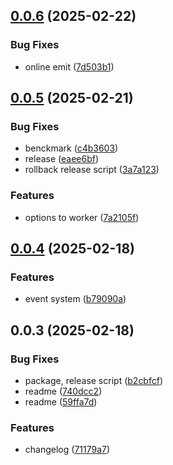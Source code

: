 ## [0.0.6](https://github.com/andrehrferreira/fast-thread/compare/v0.0.5...v0.0.6) (2025-02-22)


### Bug Fixes

* online emit ([7d503b1](https://github.com/andrehrferreira/fast-thread/commit/7d503b19cfeec34071252dd4cf98395c2fe3f202))



## [0.0.5](https://github.com/andrehrferreira/fast-thread/compare/v0.0.4...v0.0.5) (2025-02-21)


### Bug Fixes

* benckmark ([c4b3603](https://github.com/andrehrferreira/fast-thread/commit/c4b36035fa5d69504e543997c710ab3b53ef4a6d))
* release ([eaee6bf](https://github.com/andrehrferreira/fast-thread/commit/eaee6bfe226befc342831640c79db78ddd6a80c8))
* rollback release script ([3a7a123](https://github.com/andrehrferreira/fast-thread/commit/3a7a12341bbe0ef038eff48d2758472ea4604ac0))


### Features

* options to worker ([7a2105f](https://github.com/andrehrferreira/fast-thread/commit/7a2105fbcb3953a6d8ddc6c07d2d9fff839304c5))



## [0.0.4](https://github.com/andrehrferreira/fast-thread/compare/v0.0.3...v0.0.4) (2025-02-18)


### Features

* event system ([b79090a](https://github.com/andrehrferreira/fast-thread/commit/b79090a3d167d5bf042e3623bb7117f530cdeb44))



## 0.0.3 (2025-02-18)


### Bug Fixes

* package, release script ([b2cbfcf](https://github.com/andrehrferreira/fast-thread/commit/b2cbfcf78ab8d7bfb8b47dedc01227cc89db13d6))
* readme ([740dcc2](https://github.com/andrehrferreira/fast-thread/commit/740dcc2c4973c2b9ef6467cfca69038a728e235b))
* readme ([59ffa7d](https://github.com/andrehrferreira/fast-thread/commit/59ffa7dec6a34903a0b9d89f2b22501906a45445))


### Features

* changelog ([71179a7](https://github.com/andrehrferreira/fast-thread/commit/71179a761e7c50711e3f2e15dc4db2d75b328cfb))



